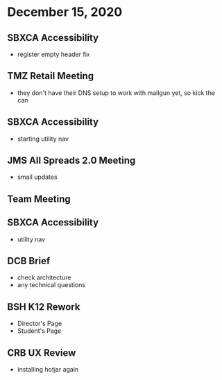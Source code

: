 # December 15, 2020

## SBXCA Accessibility
- register empty header fix

## TMZ Retail Meeting
- they don't have their DNS setup to work with mailgun yet, so kick the can

## SBXCA Accessibility
- starting utility nav

## JMS All Spreads 2.0 Meeting
- small updates

## Team Meeting

## SBXCA Accessibility
- utility nav

## DCB Brief
- check architecture
- any technical questions

## BSH K12 Rework
- Director's Page
- Student's Page

## CRB UX Review
- installing hotjar again

